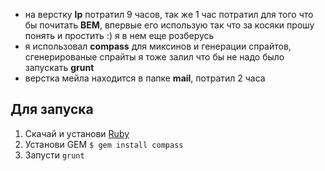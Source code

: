  + на верстку **lp** потратил 9 часов, так же 1 час потратил для того что бы почитать **BEM**, впервые его использую так что за косяки прошу понять и простить :) я в нем еще розберусь
  + я использовал **compass** для миксинов и генерации спрайтов, сгенерированые спрайты я тоже залил что бы не надо было запускать **grunt**
 + верстка мейла находится в папке **mail**, потратил 2 часа
 
 ## Для запуска
 1. Скачай и установи [Ruby](https://www.ruby-lang.org/ru/downloads/)
 2. Установи GEM `$ gem install compass`
 3. Запусти `grunt`